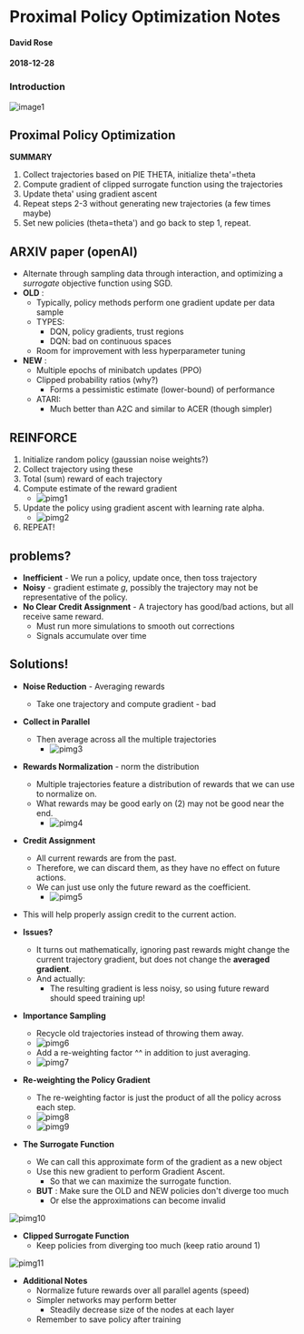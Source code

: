 [//]: # (Image References)

[image1]: https://raw.githubusercontent.com/cipher982/ppo-exploration/master/images/pong_screenshot_small.png "Pong Screenshot"

[pimg1]: https://raw.githubusercontent.com/cipher982/ppo-exploration/master/images/pimg1.png
[pimg2]: https://raw.githubusercontent.com/cipher982/ppo-exploration/master/images/pimg2.png
[pimg3]: https://raw.githubusercontent.com/cipher982/ppo-exploration/master/images/pimg3.png
[pimg4]: https://raw.githubusercontent.com/cipher982/ppo-exploration/master/images/pimg4.png
[pimg5]: https://raw.githubusercontent.com/cipher982/ppo-exploration/master/images/pimg5.png
[pimg6]: https://raw.githubusercontent.com/cipher982/ppo-exploration/master/images/pimg6.png
[pimg7]: https://raw.githubusercontent.com/cipher982/ppo-exploration/master/images/pimg7.png
[pimg8]: https://raw.githubusercontent.com/cipher982/ppo-exploration/master/images/pimg8.png
[pimg9]: https://raw.githubusercontent.com/cipher982/ppo-exploration/master/images/pimg9.png
[pimg10]: https://raw.githubusercontent.com/cipher982/ppo-exploration/master/images/pimg10.png
[pimg11]: https://raw.githubusercontent.com/cipher982/ppo-exploration/master/images/pimg11.png



# Proximal Policy Optimization Notes
#### David Rose
#### 2018-12-28
### Introduction

![image1]

## **Proximal Policy Optimization**


**SUMMARY**

1. Collect trajectories based on PIE THETA, initialize theta&#39;=theta
2. Compute gradient of clipped surrogate function using the trajectories
3. Update theta' using gradient ascent
4. Repeat steps 2-3 without generating new trajectories (a few times maybe)
5. Set new policies (theta=theta&#39;) and go back to step 1, repeat.



## **ARXIV paper (openAI)**

- Alternate through sampling data through interaction, and optimizing a _surrogate_ objective function using SGD.
- **OLD** :
  - Typically, policy methods perform one gradient update per data sample
  - TYPES:
    - DQN, policy gradients, trust regions
    - DQN: bad on continuous spaces
  - Room for improvement with less hyperparameter tuning
- **NEW** :
  - Multiple epochs of minibatch updates (PPO)
  - Clipped probability ratios (why?)
    - Forms a pessimistic estimate (lower-bound) of performance
  - ATARI:
    - Much better than A2C and similar to ACER (though simpler)

## **REINFORCE**

1. Initialize random policy (gaussian noise weights?)
2. Collect trajectory using these
2. Total (sum) reward of each trajectory
3. Compute estimate of the reward gradient
    - ![pimg1]
2. Update the policy using gradient ascent with learning rate alpha.
    - ![pimg2]
2. REPEAT!

## **problems?**

- **Inefficient** - We run a policy, update once, then toss trajectory
- **Noisy** - gradient estimate _g_, possibly the trajectory may not be representative of the policy.
- **No Clear Credit Assignment** - A trajectory has good/bad actions, but all receive same reward.
  - Must run more simulations to smooth out corrections
  - Signals accumulate over time

## **Solutions!**

- **Noise Reduction** - Averaging rewards
  - Take one trajectory and compute gradient - bad
- **Collect in Parallel**
  - Then average across all the multiple trajectories
    - ![pimg3]

- **Rewards Normalization** - norm the distribution
  - Multiple trajectories feature a distribution of rewards that we can use to normalize on.
  - What rewards may be good early on (2) may not be good near the end.
    - ![pimg4]
    
- **Credit Assignment**
  - All current rewards are from the past.
  - Therefore, we can discard them, as they have no effect on future actions.
  - We can just use only the future reward as the coefficient.
    - ![pimg5]
- This will help properly assign credit to the current action.

 - **Issues?**
    - It turns out mathematically, ignoring past rewards might change the current trajectory gradient, but does not change the **averaged gradient**.
    - And actually:
        - The resulting gradient is less noisy, so using future reward should speed training up!

- **Importance Sampling**
  - Recycle old trajectories instead of throwing them away.
  - ![pimg6]
  - Add a re-weighting factor ^^ in addition to just averaging.
  - ![pimg7]

- **Re-weighting the Policy Gradient**
  - The re-weighting factor is just the product of all the policy across each step.
  - ![pimg8]
  - ![pimg9]

- **The Surrogate Function**
  - We can call this approximate form of the gradient as a new object
  - Use this new gradient to perform Gradient Ascent.
    - So that we can maximize the surrogate function.
  - **BUT** : Make sure the OLD and NEW policies don&#39;t diverge too much
    - Or else the approximations can become invalid

![pimg10]



- **Clipped Surrogate Function**
  - Keep policies from diverging too much (keep ratio around 1)

![pimg11]


- **Additional Notes**
  - Normalize future rewards over all parallel agents (speed)
  - Simpler networks may perform better
    - Steadily decrease size of the nodes at each layer
  - Remember to save policy after training

